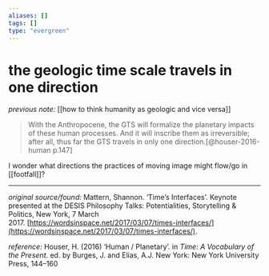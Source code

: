```yaml
---
aliases: []
tags: []
type: "evergreen"
---
```


# the geologic time scale travels in one direction

_previous note:_ [[how to think humanity as geologic and vice versa]]

> With the Anthropocene, the GTS will formalize the planetary impacts of these human processes. And it will inscribe them as irreversible; after all, thus far the GTS travels in only one direction.[@houser-2016-human p.147]

I wonder what directions the practices of moving image might flow/go in [[footfall]]?

---

_original source/found:_ Mattern, Shannon. ‘Time’s Interfaces’. Keynote presented at the DESIS Philosophy Talks: Potentialities, Storytelling & Politics, New York, 7 March 2017. [https://wordsinspace.net/2017/03/07/times-interfaces/](https://wordsinspace.net/2017/03/07/times-interfaces/).

_reference:_ Houser, H. (2016) ‘Human / Planetary’. in _Time: A Vocabulary of the Present_. ed. by Burges, J. and Elias, A.J. New York: New York University Press, 144–160



